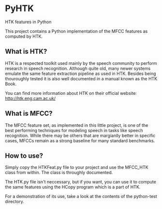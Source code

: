 # PyHTK

HTK features in Python

This project contains a Python implementation of the MFCC features as computed by HTK.

## What is HTK?

HTK is a respected toolkit used mainly by the speech community to perform research in speech recognition. Although quite old, many newer systems emulate the same feature extraction pipeline as used in HTK. Besides being thouroughly tested it is also well documented in a manual known as the HTK Book.

You can find more information about HTK on their official website: http://htk.eng.cam.ac.uk/

## What is MFCC?

The MFCC feature set, as implemented in this little project, is one of the best performing techniques for modeling speech in tasks like speech recognition. While there may be others that are margianlly better in specific cases, MFCCs remain as a strong baseline for many standard benchmarks.

## How to use?

Simply copy the HTKFeat.py file to your project and use the MFCC_HTK class from within. The class is throughly documented.

The HTK.py file isn't neccessary, but if you want, you can use it to compute the same features using the HCopy program which is a part of HTK.

For a demonstration of its use, take a look at the contents of the python-test directory.

